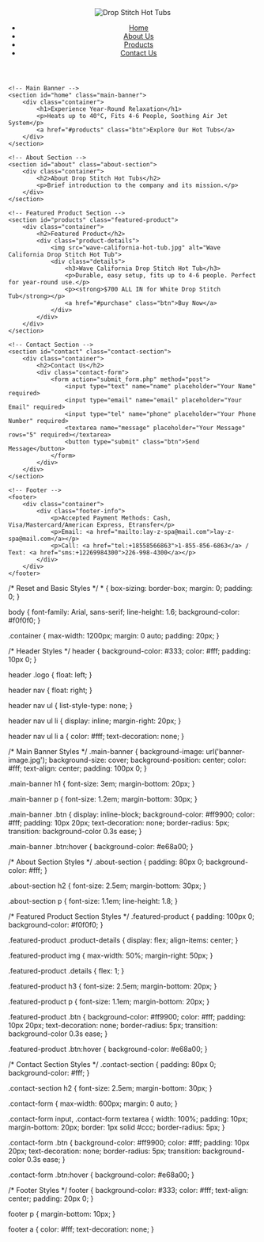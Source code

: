 <!DOCTYPE html>
<html lang="en">
<head>
    <meta charset="UTF-8">
    <meta name="viewport" content="width=device-width, initial-scale=1.0">
    <title>Drop Stitch Hot Tubs</title>
    <link rel="stylesheet" href="styles.css">
</head>
<body>
    <!-- Header -->
    <header>
        <div class="container">
            <div class="logo">
                <img src="logo.png" alt="Drop Stitch Hot Tubs">
            </div>
            <nav>
                <ul>
                    <li><a href="#home">Home</a></li>
                    <li><a href="#about">About Us</a></li>
                    <li><a href="#products">Products</a></li>
                    <li><a href="#contact">Contact Us</a></li>
                </ul>
            </nav>
        </div>
    </header>

    <!-- Main Banner -->
    <section id="home" class="main-banner">
        <div class="container">
            <h1>Experience Year-Round Relaxation</h1>
            <p>Heats up to 40°C, Fits 4-6 People, Soothing Air Jet System</p>
            <a href="#products" class="btn">Explore Our Hot Tubs</a>
        </div>
    </section>

    <!-- About Section -->
    <section id="about" class="about-section">
        <div class="container">
            <h2>About Drop Stitch Hot Tubs</h2>
            <p>Brief introduction to the company and its mission.</p>
        </div>
    </section>

    <!-- Featured Product Section -->
    <section id="products" class="featured-product">
        <div class="container">
            <h2>Featured Product</h2>
            <div class="product-details">
                <img src="wave-california-hot-tub.jpg" alt="Wave California Drop Stitch Hot Tub">
                <div class="details">
                    <h3>Wave California Drop Stitch Hot Tub</h3>
                    <p>Durable, easy setup, fits up to 4-6 people. Perfect for year-round use.</p>
                    <p><strong>$700 ALL IN for White Drop Stitch Tub</strong></p>
                    <a href="#purchase" class="btn">Buy Now</a>
                </div>
            </div>
        </div>
    </section>

    <!-- Contact Section -->
    <section id="contact" class="contact-section">
        <div class="container">
            <h2>Contact Us</h2>
            <div class="contact-form">
                <form action="submit_form.php" method="post">
                    <input type="text" name="name" placeholder="Your Name" required>
                    <input type="email" name="email" placeholder="Your Email" required>
                    <input type="tel" name="phone" placeholder="Your Phone Number" required>
                    <textarea name="message" placeholder="Your Message" rows="5" required></textarea>
                    <button type="submit" class="btn">Send Message</button>
                </form>
            </div>
        </div>
    </section>

    <!-- Footer -->
    <footer>
        <div class="container">
            <div class="footer-info">
                <p>Accepted Payment Methods: Cash, Visa/Mastercard/American Express, Etransfer</p>
                <p>Email: <a href="mailto:lay-z-spa@mail.com">lay-z-spa@mail.com</a></p>
                <p>Call: <a href="tel:+18558566863">1-855-856-6863</a> / Text: <a href="sms:+12269984300">226-998-4300</a></p>
            </div>
        </div>
    </footer>

</body>
</html>
/* Reset and Basic Styles */
* {
    box-sizing: border-box;
    margin: 0;
    padding: 0;
}

body {
    font-family: Arial, sans-serif;
    line-height: 1.6;
    background-color: #f0f0f0;
}

.container {
    max-width: 1200px;
    margin: 0 auto;
    padding: 20px;
}

/* Header Styles */
header {
    background-color: #333;
    color: #fff;
    padding: 10px 0;
}

header .logo {
    float: left;
}

header nav {
    float: right;
}

header nav ul {
    list-style-type: none;
}

header nav ul li {
    display: inline;
    margin-right: 20px;
}

header nav ul li a {
    color: #fff;
    text-decoration: none;
}

/* Main Banner Styles */
.main-banner {
    background-image: url('banner-image.jpg');
    background-size: cover;
    background-position: center;
    color: #fff;
    text-align: center;
    padding: 100px 0;
}

.main-banner h1 {
    font-size: 3em;
    margin-bottom: 20px;
}

.main-banner p {
    font-size: 1.2em;
    margin-bottom: 30px;
}

.main-banner .btn {
    display: inline-block;
    background-color: #ff9900;
    color: #fff;
    padding: 10px 20px;
    text-decoration: none;
    border-radius: 5px;
    transition: background-color 0.3s ease;
}

.main-banner .btn:hover {
    background-color: #e68a00;
}

/* About Section Styles */
.about-section {
    padding: 80px 0;
    background-color: #fff;
}

.about-section h2 {
    font-size: 2.5em;
    margin-bottom: 30px;
}

.about-section p {
    font-size: 1.1em;
    line-height: 1.8;
}

/* Featured Product Section Styles */
.featured-product {
    padding: 100px 0;
    background-color: #f0f0f0;
}

.featured-product .product-details {
    display: flex;
    align-items: center;
}

.featured-product img {
    max-width: 50%;
    margin-right: 50px;
}

.featured-product .details {
    flex: 1;
}

.featured-product h3 {
    font-size: 2.5em;
    margin-bottom: 20px;
}

.featured-product p {
    font-size: 1.1em;
    margin-bottom: 20px;
}

.featured-product .btn {
    background-color: #ff9900;
    color: #fff;
    padding: 10px 20px;
    text-decoration: none;
    border-radius: 5px;
    transition: background-color 0.3s ease;
}

.featured-product .btn:hover {
    background-color: #e68a00;
}

/* Contact Section Styles */
.contact-section {
    padding: 80px 0;
    background-color: #fff;
}

.contact-section h2 {
    font-size: 2.5em;
    margin-bottom: 30px;
}

.contact-form {
    max-width: 600px;
    margin: 0 auto;
}

.contact-form input,
.contact-form textarea {
    width: 100%;
    padding: 10px;
    margin-bottom: 20px;
    border: 1px solid #ccc;
    border-radius: 5px;
}

.contact-form .btn {
    background-color: #ff9900;
    color: #fff;
    padding: 10px 20px;
    text-decoration: none;
    border-radius: 5px;
    transition: background-color 0.3s ease;
}

.contact-form .btn:hover {
    background-color: #e68a00;
}

/* Footer Styles */
footer {
    background-color: #333;
    color: #fff;
    text-align: center;
    padding: 20px 0;
}

footer p {
    margin-bottom: 10px;
}

footer a {
    color: #fff;
    text-decoration: none;
}
